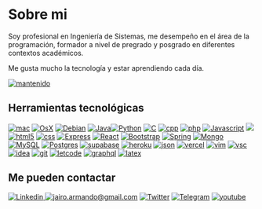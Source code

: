 # Sobre mi 

Soy profesional en Ingeniería de Sistemas, me desempeño en el área de la programación, formador a nivel de pregrado y posgrado en diferentes contextos académicos.

Me gusta mucho la tecnología y estar aprendiendo cada día.

[![mantenido](https://img.shields.io/badge/Maintained%3F-no-red.svg)](#)

## Herramientas tecnológicas

[![mac](https://img.shields.io/badge/mac%20os-000000?style=for-the-badge&logo=apple&logoColor=white)](#) [![OsX](https://img.shields.io/badge/Linux-FCC624?style=for-the-badge&logo=linux&logoColor=black)](#) [![Debian](https://img.shields.io/badge/Debian-A81D33?style=for-the-badge&logo=debian&logoColor=white)](#) [![Java](https://img.shields.io/badge/Java-ED8B00?style=for-the-badge&logo=openjdk&logoColor=white)](#)[![Python](https://img.shields.io/badge/Python-14354C?style=for-the-badge&logo=python&logoColor=white)](#) [![C](https://img.shields.io/badge/C-00599C?style=for-the-badge&logo=c&logoColor=white)](#) [![cpp](https://img.shields.io/badge/C%2B%2B-00599C?style=for-the-badge&logo=c%2B%2B&logoColor=orange)](#) [![php](https://img.shields.io/badge/PHP-777BB4?style=for-the-badge&logo=php&logoColor=white)](#) [![Javascript](https://img.shields.io/badge/JavaScript-323330?style=for-the-badge&logo=javascript&logoColor=F7DF1E)](#) [![](https://img.shields.io/badge/Node.js-43853D?style=for-the-badge&logo=node.js&logoColor=white)](#) [![html5](https://img.shields.io/badge/HTML5-E34F26?style=for-the-badge&logo=html5&logoColor=whit)](#) [![css](https://img.shields.io/badge/CSS3-1572B6?style=for-the-badge&logo=css3&logoColor=white)](#) [![Express](https://img.shields.io/badge/Express.js-404D59?style=for-the-badge)](#) [![React](https://img.shields.io/badge/React-20232A?style=for-the-badge&logo=react&logoColor=61DAFB)](#) [![Bootstrap](https://img.shields.io/badge/Bootstrap-563D7C?style=for-the-badge&logo=bootstrap&logoColor=white)](#) [![Spring](https://img.shields.io/badge/Spring-6DB33F?style=for-the-badge&logo=spring&logoColor=white)](#) [![Mongo](https://img.shields.io/badge/MongoDB-4EA94B?style=for-the-badge&logo=mongodb&logoColor=white)](#) [![MySQL](https://img.shields.io/badge/MySQL-00000F?style=for-the-badge&logo=mysql&logoColor=white)](#) [![Postgres](https://img.shields.io/badge/PostgreSQL-316192?style=for-the-badge&logo=postgresql&logoColor=white)](#) [![supabase](https://img.shields.io/badge/Supabase-3ECF8E?style=for-the-badge&logo=supabase&logoColor=white)](https://supabase.com/) [![heroku](https://img.shields.io/badge/Heroku-430098?style=for-the-badge&logo=heroku&logoColor=white)](#) [![json](https://img.shields.io/badge/json%20web%20tokens-323330?style=for-the-badge&logo=json-web-tokens&logoColor=pink)](#) [![vercel](https://img.shields.io/badge/Vercel-000000?style=for-the-badge&logo=vercel&logoColor=white)](#) [![vim](https://img.shields.io/badge/VIM-%2311AB00.svg?&style=for-the-badge&logo=vim&logoColor=white)](#) [![vsc](https://img.shields.io/badge/Visual_Studio_Code-0078D4?style=for-the-badge&logo=visual%20studio%20code&logoColor=white)](#) [![idea](https://img.shields.io/badge/IntelliJ_IDEA-000000.svg?style=for-the-badge&logo=intellij-idea&logoColor=white)](#) [![git](https://img.shields.io/badge/GIT-E44C30?style=for-the-badge&logo=git&logoColor=white)](#) [![letcode](https://img.shields.io/badge/LeetCode-000000?style=for-the-badge&logo=LeetCode&logoColor=#d16c06)](https://leetcode.com/) [![graphql](https://img.shields.io/badge/-GraphQL-E10098?style=for-the-badge&logo=graphql&logoColor=white)](https://graphql.org/) [![latex](https://img.shields.io/badge/latex-%23008080.svg?style=for-the-badge&logo=latex&logoColor=white)](#)

## Me pueden contactar

[![Linkedin](https://img.shields.io/badge/LinkedIn-0077B5?style=for-the-badge&logo=linkedin&logoColor=white) ](https://www.linkedin.com/in/jairo-riaño-09b33a20a/) [![jairo.armando@gmail.com](https://img.shields.io/badge/Gmail-D14836?style=for-the-badge&logo=gmail&logoColor=white)](mailto:jairo.armando@gmail.com) [![Twitter](https://img.shields.io/badge/Twitter-1DA1F2?style=for-the-badge&logo=twitter&logoColor=white)](https://twitter.com/RHJairoA) [![Telegram](https://img.shields.io/badge/Telegram-2CA5E0?style=for-the-badge&logo=telegram&logoColor=white)](https://t.me/JairoARH)  [![youtube](https://img.shields.io/badge/YouTube-%23FF0000.svg?style=for-the-badge&logo=YouTube&logoColor=white)](https://www.youtube.com/channel/UCLPyHkQ5SV6ZLgJW_YFsVGw)

